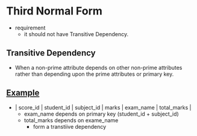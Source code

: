 # Third Normal Form
* requirement
    * it should not have Transitive Dependency.


## Transitive Dependency
* When a non-prime attribute depends on other non-prime attributes rather than depending upon the prime attributes or primary key.

## [Example](https://www.studytonight.com/dbms/third-normal-form.php)
* | score_id | student_id | subject_id | marks | exam_name | total_marks |
    * exam_name depends on primary key (student_id + subject_id)
    * total_marks depends on exame_name
        * form a transtiive dependency
